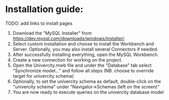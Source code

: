 # Installation guide:
TODO: add links to install pages
1. Download the "MySQL Installer" from https://dev.mysql.com/downloads/windows/installer/.
2. Select custom installation and choose to install the Workbench and Server. Optionally, you may also install several Connectors if needed.
3. After successfully installing everything, open the MySQL Workbench.
4. Create a new connection for working on the project. 
5. Open the Univercity.mwb file and under the "Database" tab select "Synchronize model..." and follow all steps (NB. choose to override target for univercity schema)
6. Optionally, to set the univercity schema as default, double-click on the "univercity schema" under "Navigator->Schemas (left on the screen)"
7. You are now ready to execute queries on the univercity database model
